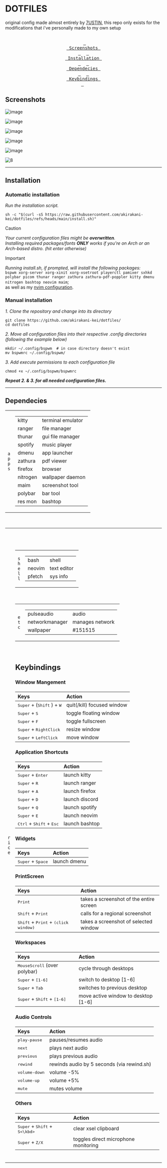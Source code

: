 # DOTFILES

original config made almost entirely by [7USTIN](https://github.com/7USTIN/dotfiles/), this repo only exists for the modifications that i've personally made to my own setup
<br> <br>

<div align = center>
  
&ensp;[<kbd> <br> Screenshots <br> </kbd>](#Screenshots)&ensp;
&ensp;[<kbd> <br> Installation <br> </kbd>](#Installation)&ensp;
&ensp;[<kbd> <br> Dependecies <br> </kbd>](#Dependecies)&ensp;
&ensp;[<kbd> <br> Keybindings <br> </kbd>](#Keybindings)&ensp;

</div>

## Screenshots

![image](https://github.com/user-attachments/assets/d9d109c1-9ac7-4128-85b8-2d1a268eb828)

![image](https://github.com/user-attachments/assets/d5be99c6-5f15-424c-9eb1-f49359a2b07c)

![image](https://github.com/user-attachments/assets/2c4ffa84-03a4-4587-8551-fba234395563)

![image](https://github.com/user-attachments/assets/2ca33859-1702-43dc-b7b1-d4d8674db207)

![image](https://github.com/user-attachments/assets/44b1fb91-6212-4a72-b7c3-9fe48beaafc2)


![8](https://github.com/user-attachments/assets/ad0eb6c6-35ba-4b21-8eed-ecf8e1cf7ad1)


-----




## Installation

### Automatic installation
*Run the installation script.* <br>
```shell
sh -c "$(curl -sS https://raw.githubusercontent.com/akirakani-kei/dotfiles/refs/heads/main/install.sh)"
```

> [!CAUTION]
> *Your current configuration files might be **overwritten**.* <br> *Installing required packages/fonts **ONLY** works if you're on Arch or an Arch-based distro. (hit enter otherwise)*

> [!IMPORTANT]
> *Running *install.sh*, if prompted, will install the following packages:* <br>
`bspwm xorg-server xorg-xinit xorg-xsetroot playerctl pamixer sxhkd polybar picom thunar ranger zathura zathura-pdf-poppler kitty dmenu nitrogen bashtop neovim maim`; <br>
> as well as my [nvim configuration](https://github.com/akirakani-kei/nvim-conf).

### Manual installation

*1. Clone the repository and change into its directory* <br>
```shell
git clone https://github.com/akirakani-kei/dotfiles/
cd dotfiles
```
*2. Move all configuration files into their respective .config directories (following the example below)* <br>
```shell
mkdir ~/.config/bspwm  # in case directory doesn't exist
mv bspwmrc ~/.config/bspwm/
```
*3. Add execute permissions to each configuration file* <br>
```shell
chmod +x ~/.config/bspwm/bspwmrc
```

***Repeat 2. & 3. for all needed configuration files.***
<br>

----

## Dependecies

<table><tr><td>
  <code>a</code><br><code>p</code><br><code>p</code><br><code>s</code><br></td><td><table>
  <tr><td>kitty</td><td>terminal emulator</td></tr>
  <tr><td>ranger</td><td>file manager</td></tr>
  <tr><td>thunar</td><td>gui file manager</td></tr>
  <tr><td>spotify</td><td>music player</td></tr>
  <tr><td>dmenu</td><td>app launcher</td></tr>
  <tr><td>zathura</td><td>pdf viewer</td></tr>
  <tr><td>firefox</td><td>browser</td></tr>
  <tr><td>nitrogen</td><td>wallpaper daemon</td></tr>
  <tr><td>maim</td><td>screenshot tool</td></tr>
  <tr><td>polybar</td><td>bar tool</td></tr>
  <tr><td>res mon</td><td>bashtop</td></tr>
  </table>
</td></tr></table>

<br>

<table><tr><td>
  <code>r</code><br><code>i</code><br><code>c</code><br><code>e</code><br></td><td><table>

</td></tr></table>

<br>

<table><tr><td>
  <code>s</code><br><code>h</code><br><code>e</code><br><code>l</code><br><code>l</code></td><td><table>
  <tr><td>bash</td><td>shell</td></tr>
  <tr><td>neovim</td><td>text editor</td></tr>
  <tr><td>pfetch</td><td>sys info</td></tr></table>
</td></tr></table>

<br>

<table><tr><td>
  <code>e</code><br><code>t</code><br><code>c</code></td><td><table>
  <tr><td>pulseaudio</td><td>audio</td></tr>
  <tr><td>networkmanager</td><td>manages network</td></tr>
  <tr><td>wallpaper</td><td>#151515</td></tr>
  </table>
</td></tr></table>

<br>

## Keybindings

#### Window Mangement

| Keys | Action |
| :--  | :-- |
| <kbd>Super</kbd> + (<kbd>Shift</kbd> ) + <kbd>W</kbd> | quit(/kill) focused window
| <kbd>Super</kbd> + <kbd>S</kbd> | toggle floating window
| <kbd>Super</kbd> + <kbd>F</kbd> | toggle fullscreen
| <kbd>Super</kbd> + <kbd>RightClick</kbd> | resize window
| <kbd>Super</kbd> + <kbd>LeftClick</kbd> | move window

#### Application Shortcuts

| Keys | Action |
| :--  | :-- |
| <kbd>Super</kbd> + <kbd>Enter</kbd> | launch kitty
| <kbd>Super</kbd> + <kbd>R</kbd> | launch ranger
| <kbd>Super</kbd> + <kbd>A</kbd> | launch firefox
| <kbd>Super</kbd> + <kbd>D</kbd> | launch discord
| <kbd>Super</kbd> + <kbd>Q</kbd> | launch spotify
| <kbd>Super</kbd> + <kbd>E</kbd> | launch neovim
| <kbd>Ctrl</kbd> + <kbd>Shift</kbd> + <kbd>Esc </kbd> | launch bashtop

#### Widgets

| Keys | Action |
| :--  | :-- |
| <kbd>Super</kbd> + <kbd>Space</kbd> | launch dmenu

#### PrintScreen

| Keys | Action |
| :--  | :-- |
| <kbd>Print</kbd> | takes a screenshot of the entire screen
| <kbd>Shift</kbd> + <kbd>Print</kbd> | calls for a regional screenshot
| <kbd>Shift</kbd> + <kbd>Print</kbd> + <kbd>(click window)</kbd> | takes a screenshot of selected window

#### Workspaces

| Keys | Action |
| :--  | :-- |
| <kbd>MouseScroll</kbd> (over polybar) | cycle through desktops
| <kbd>Super</kbd> + <kbd>[1-6]</kbd> | switch to desktop [1-6]
| <kbd>Super</kbd> + <kbd>Tab</kbd> | switches to previous desktop
| <kbd>Super</kbd> + <kbd>Shift</kbd> + <kbd>[1-6]</kbd> | move active window to desktop [1-6]

#### Audio Controls

| Keys | Action |
| :--  | :-- |
| <kbd>play-pause</kbd> | pauses/resumes audio
| <kbd>next</kbd> | plays next audio
| <kbd>previous</kbd> | plays previous audio
| <kbd>rewind</kbd> | rewinds audio by 5 seconds (via rewind.sh)
| <kbd>volume-down</kbd> | volume -5%
| <kbd>volume-up</kbd> | volume +5%
| <kbd>mute</kbd> | mutes volume

#### Others
| Keys | Action |
| :--  | :-- |
| <kbd>Super</kbd> + <kbd>Shift</kbd> + <kbd>S<\kbd> | clear xsel clipboard
| <kbd>Super</kbd> + <kbd>Z/X</kbd> | toggles direct microphone monitoring

<br>
